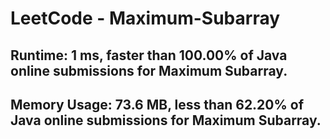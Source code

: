 # LeetCode - Maximum-Subarray

## Runtime: 1 ms, faster than 100.00% of Java online submissions for Maximum Subarray.
## Memory Usage: 73.6 MB, less than 62.20% of Java online submissions for Maximum Subarray.
